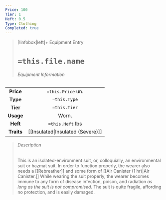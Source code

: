 ```yaml
---
Price: 100
Tier: 1
Heft: 0.5
Type: Clothing
Completed: true
---
```

> [!infobox|left]+ Equipment Entry
> # `=this.file.name`
> ###### Equipment Information
|            |                   |
|:----------:|:-----------------:|
| **Price**  | `=this.Price` un. |
| **Type** | `=this.Type` |
|  **Tier**  |   `=this.Tier`    |
| **Usage**  |    Worn.              |
|  **Heft**  | `=this.Heft` lbs  |
| **Traits** |  [[Insulated\|Insulated (Severe)]]                |
> ###### *Description*
> This is an isolated-environment suit, or, colloquially, an environmental suit or hazmat suit. In order to function properly, the wearer also needs a [[Rebreather]] and some form of [[Air Canister (1 hr)\|Air Canister.]] 
> While wearing the suit properly, the wearer becomes immune to any form of disease infection, poison, and radiation *as long as the suit is not compromised.* The suit is quite fragile, affording no protection, and is easily damaged. 
